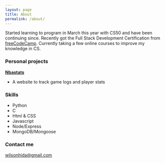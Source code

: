 ```yaml
---
layout: page
title: About
permalink: /about/
---
```


Started learning to program in March this year with CS50 and have been continuing since. Recently got the Full Stack Development Certification from [freeCodeCamp](https://www.freecodecamp.org/certification/wilsonh0/full-stack). Currently taking a few online courses to improve my knowledge in CS.

### Personal projects
**[Nbastats](https://github.com/wilsonh0/nbastats)**
* A website to track game logs and player stats

### Skills 
* Python
* C
* Html & CSS
* Javascript
* Node/Express
* MongoDB/Mongoose

### Contact me

[wilsonhjda@gmail.com](mailto:wilsonhjda@gmail.com)
